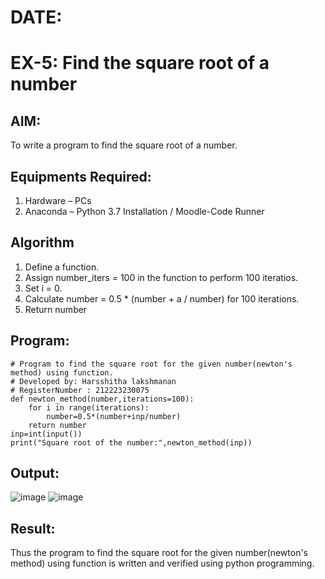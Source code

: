 
# DATE:
# EX-5: Find the square root of a number

## AIM:
To write a program to find the square root of a number.

## Equipments Required:
1. Hardware – PCs
2. Anaconda – Python 3.7 Installation / Moodle-Code Runner

## Algorithm
1. Define a function.
2. Assign number_iters = 100 in the function to perform 100 iteratios.
3. Set i = 0.
4. Calculate  number = 0.5 * (number + a / number) for 100 iterations.
5. Return number

## Program:
```
# Program to find the square root for the given number(newton's method) using function.
# Developed by: Harsshitha lakshmanan
# RegisterNumber : 212223230075
def newton_method(number,iterations=100):
    for i in range(iterations):
        number=0.5*(number+inp/number)
    return number
inp=int(input())
print("Square root of the number:",newton_method(inp))
```

## Output:

![image](https://github.com/user-attachments/assets/04392399-0943-4ad7-8811-e7279e8ecf53)
![image](https://github.com/user-attachments/assets/588a9d41-bb00-44f9-a74d-4377da9dc31a)


## Result:
Thus the program to find the square root for the given number(newton's method) using function is written and verified using python programming.
